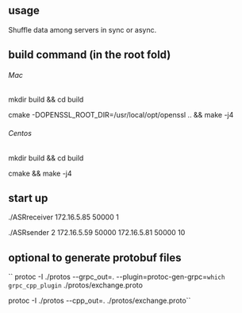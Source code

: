  ## usage
 Shuffle data among servers in sync or async. 
 
 ## build command (in the root fold)

######  Mac 
 
 mkdir build && cd build
 
 cmake -DOPENSSL_ROOT_DIR=/usr/local/opt/openssl .. && make -j4

######  Centos
 
 mkdir build && cd build
 
 cmake && make -j4

 ## start up
 
 ./ASRreceiver 172.16.5.85 50000 1
 
 ./ASRsender 2 172.16.5.59 50000 172.16.5.81 50000 10
 
 ## optional to generate protobuf files
`` protoc -I ./protos --grpc_out=.  --plugin=protoc-gen-grpc=`which grpc_cpp_plugin` ./protos/exchange.proto
 
 protoc -I ./protos --cpp_out=.   ./protos/exchange.proto``